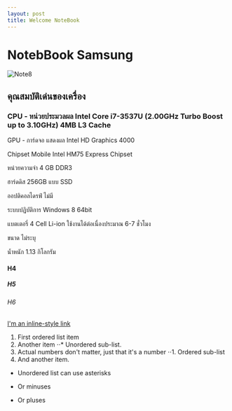 ```yaml
---
layout: post
title: Welcome NoteBook
---
```

# NotebBook Samsung
![Note8](http://www.notebookfocus.com/images/spec_notebook/01/a1_1373968568samsung-ativ-book-9-160756-1.jpg)


## คุณสมบัติเด่นของเครื่อง
### CPU - หน่วยประมวลผล	Intel Core i7-3537U (2.00GHz Turbo Boost up to 3.10GHz) 4MB L3 Cache
	
 GPU - การ์ดจอ แสดงผล	Intel HD Graphics 4000
	
 Chipset	Mobile Intel HM75 Express Chipset
	
 หน่วยความจำ	4 GB DDR3
	
 ฮาร์ดดิส	256GB แบบ SSD
	
 ออปติคอลไดรฟ์	ไม่มี
	
 ระบบปฏิบัติการ	Windows 8 64bit
	
 แบตเตอรี่	4 Cell Li-ion ใช้งานได้ต่อเนื่องประมาณ 6-7 ชั่วโมง
	
 ขนาด	ไม่ระบุ
	
 น้ำหนัก	1.13 กิโลกรัม
#### H4
##### H5
###### H6
[I'm an inline-style link](https://www.google.com)
1. First ordered list item
2. Another item
⋅⋅* Unordered sub-list. 
1. Actual numbers don't matter, just that it's a number
⋅⋅1. Ordered sub-list
4. And another item.
* Unordered list can use asterisks
- Or minuses
+ Or pluses

